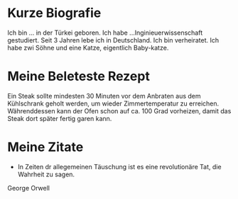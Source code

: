 # Kurze Biografie

Ich bin ... in der Türkei geboren. Ich habe ...Inginieuerwissenschaft gestudiert. Seit 3 Jahren lebe ich in Deutschland. Ich bin verheiratet. Ich habe zwi Söhne und eine Katze, eigentlich Baby-katze.

# Meine Beleteste Rezept

Ein Steak sollte mindesten 30 Minuten vor dem Anbraten aus dem Kühlschrank geholt werden, um wieder Zimmertemperatur zu erreichen. Währenddessen kann der Ofen schon auf ca. 100 Grad vorheizen, damit das Steak dort später fertig garen kann.

# Meine Zitate

- In Zeiten dr allegemeinen Täuschung ist es eine revolutionäre Tat, die Wahrheit zu sagen.

George Orwell